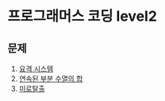 # 프로그래머스 코딩 level2

## 문제
1. [요격 시스템](https://github.com/malvr00/Java-algorithm/blob/master/programmers/level2/stap1)
2. [연속된 부분 수열의 합](https://github.com/malvr00/Java-algorithm/blob/master/programmers/level2/stap2)
3. [미로탈출](https://github.com/malvr00/Java-algorithm/blob/master/programmers/level2/stap3)
